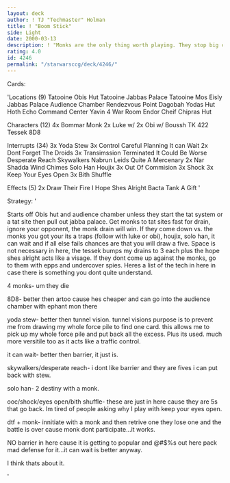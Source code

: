 ```yaml
---
layout: deck
author: ! TJ "Techmaster" Holman
title: ! "Boom Stick"
side: Light
date: 2000-03-13
description: ! "Monks are the only thing worth playing. They stop big coward. combined with hit and runs tactics, monks are key."
rating: 4.0
id: 4246
permalink: "/starwarsccg/deck/4246/"
---
```

Cards: 

'Locations (9)
Tatooine Obis Hut
Tatooine Jabbas Palace
Tatooine Mos Eisly
Jabbas Palace Audience Chamber
Rendezvous Point
Dagobah Yodas Hut
Hoth Echo Command Center
Yavin 4 War Room
Endor Cheif Chipras Hut

Characters (12)
4x Bommar Monk
2x Luke w/
2x Obi w/
Boussh
TK 422
Tessek
8D8

Interrupts (34)
3x Yoda Stew
3x Control
Careful Planning
It can Wait
2x Dont Forget The Droids
3x Transimssion Terminated
It Could Be Worse
Desperate Reach
Skywalkers
Nabrun Leids
Quite A Mercenary
2x Nar Shadda Wind Chimes
Solo Han
Houjix
3x Out Of Commision
3x Shock
3x Keep Your Eyes Open
3x Bith Shuffle

Effects (5)
2x Draw Their Fire
I Hope Shes Alright
Bacta Tank
A Gift '

Strategy: '

Starts off Obis hut and audience chamber unless they start the tat system or a tat site then pull out jabba palace. Get monks to tat sites fast for drain, ignore your opponent, the monk drain will win. If they come down vs. the monks you got your its a traps (follow with luke or obi), houjix, solo han, it can wait and if all else fails chances are that you will draw a five.  Space is not necessary in here, the tessek bumps my drains to 3 each plus the hope shes alright acts like a visage. If they dont come up against the monks, go to them with epps and undercover spies. Heres a list of the tech in here in case there is something you dont quite understand.

4 monks- um they die

8D8- better then artoo cause hes cheaper and can go into the audience chamber with ephant mon there

yoda stew- better then tunnel vision. tunnel visions purpose is to prevent me from drawing my whole force pile to find one card. this allows me to pick up my whole force pile and put back all the excess. Plus its used. much more versitile too as it acts like a traffic control.

it can wait- better then barrier, it just is.

skywalkers/desperate reach- i dont like barrier and they are fives i can put back with stew.

solo han- 2 destiny with a monk.

ooc/shock/eyes open/bith shuffle- these are just in here cause they are 5s that go back. Im tired of people asking why I play with keep your eyes open.

dtf + monk- innitiate with a monk and then retrive one they lose one and the battle is over cause monk dont participate...it works.

NO barrier in here cause it is getting to popular and @#$%s out here pack mad defense for it...it can wait is better anyway.

I think thats about it.

'
